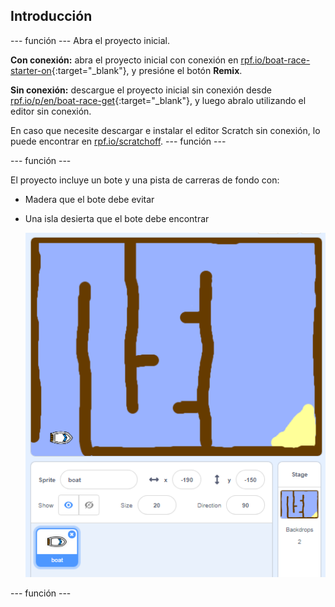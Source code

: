 ## Introducción

\--- función \--- Abra el proyecto inicial.

**Con conexión:** abra el proyecto inicial con conexión en [rpf.io/boat-race-starter-on](http://rpf.io/boat-race-starter-on){:target="_blank"}, y presióne el botón **Remix**.

**Sin conexión:** descargue el proyecto inicial sin conexión desde [rpf.io/p/en/boat-race-get](http://rpf.io/p/en/boat-race-get){:target="_blank"}, y luego abralo utilizando el editor sin conexión.

En caso que necesite descargar e instalar el editor Scratch sin conexión, lo puede encontrar en [rpf.io/scratchoff](http://rpf.io/scratchoff). \--- función \---

\--- función \---

El proyecto incluye un bote y una pista de carreras de fondo con:

- Madera que el bote debe evitar
- Una isla desierta que el bote debe encontrar
    
    ![captura de pantalla](images/boat-starter.png)

\--- función \---